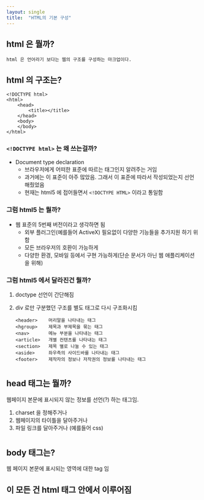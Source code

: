 ```yaml
---
layout: single
title:  "HTML의 기본 구성"
---
```


## html 은 뭘까?
    html 은 언어라기 보다는 웹의 구조를 구성하는 마크업이다.

## html 의 구조는?

```
<!DOCTYPE html>
<html>
    <head>
        <title></title>
    </head>
    <body>
    </body>
</html>
```
  
### `<!DOCTYPE html>` 는 왜 쓰는걸까?

- Document type declaration
    - 브라우저에게 어떠한 표준에 따르는 태그인지 알려주는 거임
    - 과거에는 이 표준이 아주 많았음. 그래서 이 표준에 따라서 작성되었는지 선언 해줬었음
    - 현재는 html5 에 접어들면서 `<!DOCTYPE HTML>` 이라고 통일함


### 그럼 html5 는 뭘까?

- 웹 표준의 5번째 버전이라고 생각하면 됨
    - 외부 플러그인(예를들어 ActiveX) 필요없이 다양한 기능들을 추가지원 하기 위함
    - 모든 브라우저의 호환이 가능하게
    - 다양한 환경, 모바일 등에서 구현 가능하게(단순 문서가 아닌 웹 애플리케이션을 위해)

### 그럼 html5 에서 달라진건 뭘까?
1. doctype 선언이 간단해짐
2. div 로만 구분했던 구조를 별도 태그로 다시 구조화시킴
   
    ```
    <header>	머리말을 나타내는 태그
    <hgroup>	제목과 부제목을 묶는 태그
    <nav>	    메뉴 부분을 나타내는 태그
    <article>	개별 컨텐츠를 나타내는 태그
    <section>	제목 별로 나눌 수 있는 태그
    <aside>	    좌우측의 사이드바를 나타내는 태그
    <footer>	제작자의 정보나 저작권의 정보를 나타내는 태그
    ```
#
## head 태그는 뭘까?

웹페이지 본문에 표시되지 않는 정보를 선언(?) 하는 태그임. 

1. charset 을 정해주거나
2. 웹페이지의 타이틀을 달아주거나
3. 파일 링크를 달아주거나 (예를들어 css)

#

## body 태그는?

웹 페이지 본문에 표시되는 영역에 대한 tag 임


## 이 모든 건 html 태그 안에서 이루어짐


    





